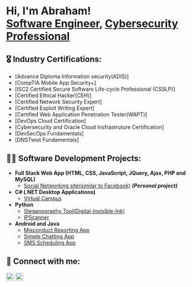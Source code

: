 <h1>Hi, I'm Abraham! <br/><a href="https://github.com/sylab-ops">Software Engineer</a>, <a href="https://www.linkedin.com/in/sylabraham099/">Cybersecurity Professional</a></h1>

<h2>🎖️ Industry Certifications:</h2>

  - [Advance Diploma Information security(ADIS)]
  - [CompTIA Mobile App Security+]
  - [ISC2 Certified Secure Software Life-cycle Professional (CSSLP)] 
  - [Certified Ethical Hacker(CEH)]
  - [Certified Network Security Expert]
  - [Certified Exploit Writing Expert]
  - [Certified Web Application Penetration Tester(WAPT)]
  - [DevOps Cloud Certification]
  - [Cybersecurity and Oracle Cloud Insfrastruture Certification]
  - [DevSecOps Fundamentals]
  - [DNSTwist Fundamentals]

<h2>👨‍💻 Software Development Projects:</h2>

- <b>Full Stack Web App (HTML, CSS, JavaScript, JQuery, Ajax, PHP and MySQL)</b>
  - [Social Networking site(similar to Facebook)](https://github.com/sylab-ops/php-social-media-web-application) <b><i>(Personal project)</b></i>
- <b>C# (.NET Desktop Applications)</b>
  - [Virtual Campus](https://github.com/sylab-ops/VirtualCampus)
- <b>Python</b>
  - [Steganography Tool(Digital-Invisible-Ink)](https://github.com/sylab-ops/steganography-invisible-ink-tool)
  - [IPScanner](https://github.com/sylab-ops/iPScanning-tool)
- <b>Android and Java</b>
  - [Misconduct Reporting App](https://github.com/sylab-ops/misconduct-reporting-app)
  - [Simple Chatting App](https://github.com/sylab-ops/android-chat-app)
  - [SMS Scheduling App](https://github.com/sylab-ops/SMS-App)

<h2> 🤳 Connect with me:</h2>


[<img align="left" alt="AbrahamSylvester | LinkedIn" width="22px" src="https://cdn.jsdelivr.net/npm/simple-icons@v3/icons/linkedin.svg" />][linkedin]
[<img align="left" alt="AbrahamSylvester | Instagram" width="22px" src="https://cdn.jsdelivr.net/npm/simple-icons@v3/icons/github.svg" />][github]

[linkedin]: https://linkedin.com/in/sylabraham099
[Github]: https://github.com/sylab-ops

